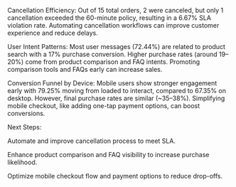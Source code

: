 Cancellation Efficiency: Out of 15 total orders, 2 were canceled, but only 1 cancellation exceeded the 60-minute policy, resulting in a 6.67% SLA violation rate. Automating cancellation workflows can improve customer experience and reduce delays.

User Intent Patterns: Most user messages (72.44%) are related to product search with a 17% purchase conversion. Higher purchase rates (around 19–20%) come from product comparison and FAQ intents. Promoting comparison tools and FAQs early can increase sales.

Conversion Funnel by Device: Mobile users show stronger engagement early with 79.25% moving from loaded to interact, compared to 67.35% on desktop. However, final purchase rates are similar (~35–38%). Simplifying mobile checkout, like adding one-tap payment options, can boost conversions.

Next Steps:

Automate and improve cancellation process to meet SLA.

Enhance product comparison and FAQ visibility to increase purchase likelihood.

Optimize mobile checkout flow and payment options to reduce drop-offs.